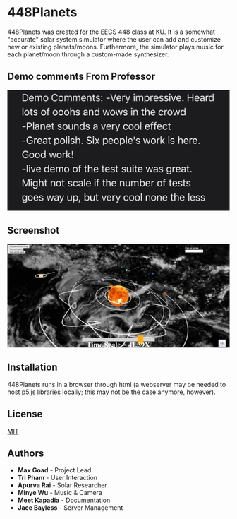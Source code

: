 # 448Planets

448Planets was created for the EECS 448 class at KU. It is a somewhat "accurate" solar system simulator where the user can add and customize new or existing planets/moons. Furthermore, the simulator plays music for each planet/moon through a custom-made synthesizer.

## Demo comments From Professor
![Gibbons Comments](https://github.com/maxdgoad/Planets/blob/master/screenshots/image.png)

## Screenshot

![Screencap](https://github.com/maxdgoad/Planets/blob/master/screenshots/SC3.jpg)

## Installation

448Planets runs in a browser through html (a webserver may be needed to host p5.js libraries locally; this may not be the case anymore, however).

## License
[MIT](https://choosealicense.com/licenses/mit/)

## Authors

* **Max Goad** - Project Lead
* **Tri Pham** - User Interaction
* **Apurva Rai** - Solar Researcher
* **Minye Wu** - Music & Camera
* **Meet Kapadia** - Documentation
* **Jace Bayless** - Server Management

